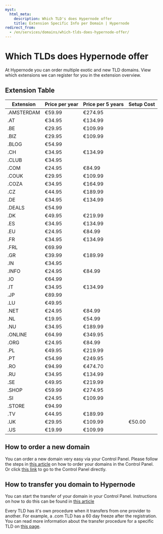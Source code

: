 ```yaml
---
myst:
  html_meta:
    description: Which TLD's does Hypernode offer
    title: Extension Specific Info per Domain | Hypernode
redirect_from:
  - /en/services/domains/which-tlds-does-hypernode-offer/
---
```


<!-- source: https://support.hypernode.com/en/services/domains/which-tlds-does-hypernode-offer/ -->

# Which TLDs does Hypernode offer

At Hypernode you can order multiple exotic and new TLD domains. View which extensions we can register for you in the extension overview.

## Extension Table

| Extension  | Price per year | Price per 5 years | Setup Cost |
| ---------- | -------------- | ----------------- | ---------- |
| .AMSTERDAM | €59.99         | €274.95           |            |
| .AT        | €34.95         | €134.99           |            |
| .BE        | €29.95         | €109.99           |            |
| .BIZ       | €29.95         | €109.99           |            |
| .BLOG      | €54.99         |                   |            |
| .CH        | €34.95         | €134.99           |            |
| .CLUB      | €34.95         |                   |            |
| .COM       | €24.95         | €84.99            |            |
| .COUK      | €29.95         | €109.99           |            |
| .COZA      | €34.95         | €164.99           |            |
| .CZ        | €44.95         | €189.99           |            |
| .DE        | €34.95         | €134.99           |            |
| .DEALS     | €54.99         |                   |            |
| .DK        | €49.95         | €219.99           |            |
| .ES        | €34.95         | €134.99           |            |
| .EU        | €24.95         | €84.99            |            |
| .FR        | €34.95         | €134.99           |            |
| .FRL       | €69.99         |                   |            |
| .GR        | €39.99         | €189.99           |            |
| .IN        | €34.95         |                   |            |
| .INFO      | €24.95         | €84.99            |            |
| .IO        | €64.99         |                   |            |
| .IT        | €34.95         | €134.99           |            |
| .JP        | €89.99         |                   |            |
| .LU        | €49.95         |                   |            |
| .NET       | €24.95         | €84.99            |            |
| .NL        | €19.95         | €54.99            |            |
| .NU        | €34.95         | €189.99           |            |
| .ONLINE    | €64.99         | €349.95           |            |
| .ORG       | €24.95         | €84.99            |            |
| .PL        | €49.95         | €219.99           |            |
| .PT        | €54.99         | €249.95           |            |
| .RO        | €94.99         | €474.70           |            |
| .RU        | €34.95         | €134.99           |            |
| .SE        | €49.95         | €219.99           |            |
| .SHOP      | €59.99         | €274.95           |            |
| .SI        | €24.95         | €109.99           |            |
| .STORE     | €94.99         |                   |            |
| .TV        | €44.95         | €189.99           |            |
| .UK        | €29.95         | €109.99           | €50.00     |
| .US        | €19.99         | €109.99           |            |

## How to order a new domain

You can order a new domain very easy via your Control Panel. Please follow the steps in [this article](how-to-use-domains-in-the-control-panel.md#registering-a-new-domain) on how to order your domains in the Control Panel. Or click [this link](https://my.hypernode.com/domain/) to go to the Control Panel directly. 

## How to transfer you domain to Hypernode
You can start the transfer of your domain in your Control Panel. Instructions on how to do this can be found in [this article]()

Every TLD has it's own procedure when it transfers from one provider to another. For example, a .com TLD has a 60 day freeze after the registration. 
You can read more information about the transfer procedure for a specific TLD on [this page](extension-specific-info-per-domain.md).
